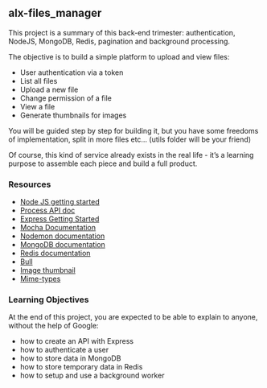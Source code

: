 ## alx-files_manager

This project is a summary of this back-end trimester: authentication, NodeJS, MongoDB, Redis, pagination and background processing.

The objective is to build a simple platform to upload and view files:

* User authentication via a token
* List all files
* Upload a new file
* Change permission of a file
* View a file
* Generate thumbnails for images

You will be guided step by step for building it, but you have some freedoms of implementation, split in more files etc… (utils folder will be your friend)

Of course, this kind of service already exists in the real life - it’s a learning purpose to assemble each piece and build a full product.

### Resources

* [Node JS getting started](https://nodejs.org/en/docs/guides/getting-started-guide/)
* [Process API doc](https://node.readthedocs.io/en/latest/api/process/)
* [Express Getting Started](https://expressjs.com/en/starter/installing.html)
* [Mocha Documentation](https://mochajs.org/)
* [Nodemon documentation](https://github.com/remy/nodemon#nodemon)
* [MongoDB documentation](https://docs.mongodb.com/manual/)
* [Redis documentation](https://redis.io/documentation) 
* [Bull](https://github.com/OptimalBits/bull)
* [Image thumbnail](https://www.npmjs.com/package/image-thumbnail)
* [Mime-types](https://www.npmjs.com/package/mime-types)

### Learning Objectives
At the end of this project, you are expected to be able to explain to anyone, without the help of Google:

- how to create an API with Express
- how to authenticate a user
- how to store data in MongoDB
- how to store temporary data in Redis
- how to setup and use a background worker

